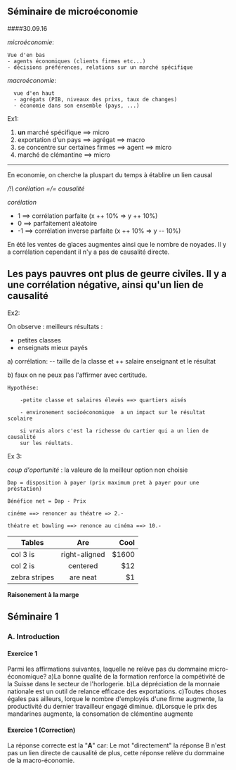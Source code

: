 Séminaire de microéconomie
---

####30.09.16

  *microéconomie*:

    Vue d'en bas
    - agents économiques (clients firmes etc...)
    - décisions préférences, relations sur un marché spécifique


  *macroéconomie*:

      vue d'en haut
      - agrégats (PIB, niveaux des prixs, taux de changes)
      - économie dans son ensemble (pays, ...)


  Ex1:

  1) **un** marché spécifique ==> micro
  2) exportation d'un pays ==> agrégat ==> macro
  3) se concentre sur certaines firmes ==> agent ==> micro
  4) marché de clémantine ==> micro

---
  En economie, on cherche la pluspart du temps à établire un lien causal

  */!\ corélation =/= causalité*

  *corélation*
  * 1 ==> corrélation parfaite (x ++ 10% => y ++ 10%)
  * 0 ==> parfaitement aléatoire
  * -1 ==> corrélation inverse parfaite (x ++ 10% => y -- 10%)

  En été les ventes de glaces augmentes ainsi que le nombre de noyades. Il y
  a corrélation cependant il n'y a pas de causalité directe.

  Les pays pauvres ont plus de geurre civiles. Il y a une corrélation négative,
  ainsi qu'un lien de causalité
---
  Ex2:

  On observe : meilleurs résultats :
  * petites classes
  * enseignats mieux payés

  a) corrélation: -- taille de la classe et ++ salaire enseignant et le résultat

  b) faux on ne peux pas l'affirmer avec certitude.

    Hypothése:

        -petite classe et salaires élevés ==> quartiers aisés

        - environement socioéconomique  a un impact sur le résultat scolaire

        si vrais alors c'est la richesse du cartier qui a un lien de causalité
        sur les réultats.

  Ex 3:

  *coup d'oportunité* : la valeure de la meilleur option non choisie

    Dap = disposition à payer (prix maximum pret à payer pour une prèstation)

    Bénéfice net = Dap - Prix

    cinéme ==> renoncer au théatre => 2.-

    théatre et bowling ==> renonce au cinéma ==> 10.-

| Tables        | Are           | Cool  |
| ------------- |:-------------:| -----:|
| col 3 is      | right-aligned | $1600 |
| col 2 is      | centered      |   $12 |
| zebra stripes | are neat      |    $1 |


  **Raisonement à la marge**


## Séminaire 1

### A. Introduction

#### Exercice 1

  Parmi les affirmations suivantes, laquelle ne relève pas du dommaine micro-économique?
    a)La bonne qualité de la formation renforce la compétivité de la Suisse dans le secteur de l'horlogerie.
    b)La dépréciation de la monnaie nationale est un outil de relance efficace des exportations.
    c)Toutes choses égales pas ailleurs, lorque le nombre d'employés d'une firme augmente, la productivité du dernier travailleur
      engagé diminue.
    d)Lorsque le prix des mandarines augmente, la consomation de clémentine augmente
    
#### Exercice 1 (Correction)

  La réponse correcte est la "**A**" car:
  Le mot "directement" la réponse B n'est pas un lien directe de causalité de plus, cette réponse relève du dommaine de la 
  macro-économie.
